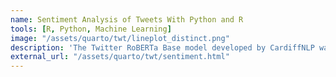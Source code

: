 ```yaml
---
name: Sentiment Analysis of Tweets With Python and R
tools: [R, Python, Machine Learning]
image: "/assets/quarto/twt/lineplot_distinct.png"
description: 'The Twitter RoBERTa Base model developed by CardiffNLP was utilised to conduct a sentiment analysis on a dataset of 69,802 tweets containing #GISChat or #GISTribe, that were scraped using the snscrape python library.'
external_url: "/assets/quarto/twt/sentiment.html"
---
```

